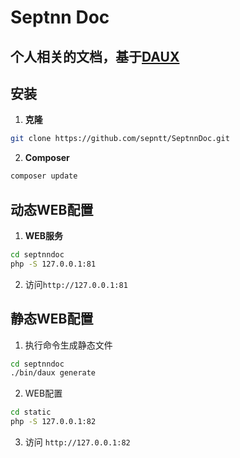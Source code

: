 # Septnn Doc

## 个人相关的文档，基于[DAUX](http://daux.io)

## 安装

1. **克隆**

```sh 
git clone https://github.com/sepntt/SeptnnDoc.git
```

2. **Composer**

```sh
composer update
```


## 动态WEB配置  
1. **WEB服务**  
```sh
cd septnndoc
php -S 127.0.0.1:81
```
2. 访问`http://127.0.0.1:81`  

## 静态WEB配置  
1. 执行命令生成静态文件
```sh
cd septnndoc
./bin/daux generate
```
2. WEB配置  
```sh
cd static
php -S 127.0.0.1:82
```
3. 访问 `http://127.0.0.1:82`  

